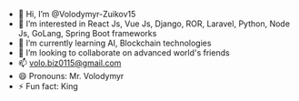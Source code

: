 - 👋 Hi, I’m @Volodymyr-Zuikov15
- 👀 I’m interested in React Js, Vue Js, Django, ROR, Laravel, Python, Node Js, GoLang, Spring Boot frameworks
- 🌱 I’m currently learning AI, Blockchain technologies
- 💞️ I’m looking to collaborate on advanced world's friends
- 📫 volo.biz0115@gmail.com
- 😄 Pronouns: Mr. Volodymyr
- ⚡ Fun fact: King

<!---
Volodymyr-Zuikov15/Volodymyr-Zuikov15 is a ✨ special ✨ repository because its `README.md` (this file) appears on your GitHub profile.
You can click the Preview link to take a look at your changes.
--->
